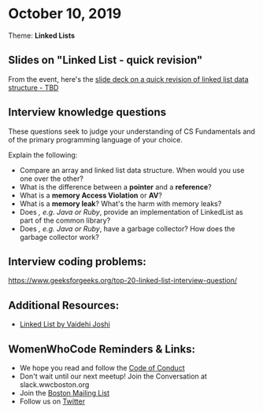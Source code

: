 # October 10, 2019
Theme: **Linked Lists**

## Slides on "Linked List - quick revision"
From the event, here's the [slide deck on a quick revision of linked list data structure - TBD]()

## Interview knowledge questions
These questions seek to judge your understanding of CS Fundamentals and of the primary programming language of your choice.

Explain the following:
- Compare an array and linked list data structure. When would you use one over the other?
- What is the difference between a **pointer** and a **reference**?
- What is a **memory Access Violation** or **AV**?
- What is a **memory leak**? What's the harm with memory leaks?
- Does *<fill in your primary programming language of choice>, e.g. Java or Ruby*, provide an implementation of LinkedList as part of the common library?
- Does *<fill in your primary programming language of choice>, e.g. Java or Ruby*, have a garbage collector? How does the garbage collector work?

## Interview coding problems:
https://www.geeksforgeeks.org/top-20-linked-list-interview-question/

## Additional Resources:
- [Linked List by Vaidehi Joshi](https://medium.com/basecs/whats-a-linked-list-anyway-part-1-d8b7e6508b9d)

## WomenWhoCode Reminders & Links:
* We hope you read and follow the [Code of Conduct](https://www.womenwhocode.com/codeofconduct)
* Don't wait until our next meetup! Join the Conversation at slack.wwcboston.org
* Join the [Boston Mailing List](https://mailchi.mp/0405d78baf97/wwcodeboston)
* Follow us on [Twitter](https://twitter.com/wwcbos)
